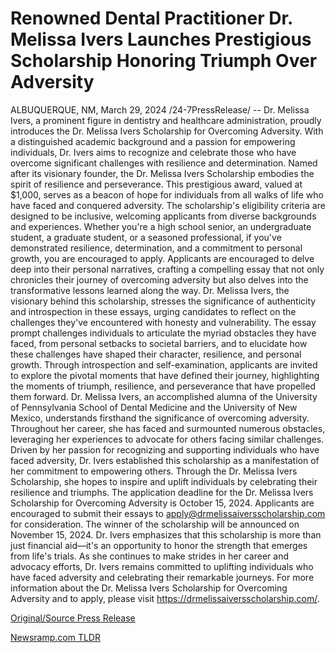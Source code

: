 # Renowned Dental Practitioner Dr. Melissa Ivers Launches Prestigious Scholarship Honoring Triumph Over Adversity

ALBUQUERQUE, NM, March 29, 2024 /24-7PressRelease/ -- Dr. Melissa Ivers, a prominent figure in dentistry and healthcare administration, proudly introduces the Dr. Melissa Ivers Scholarship for Overcoming Adversity. With a distinguished academic background and a passion for empowering individuals, Dr. Ivers aims to recognize and celebrate those who have overcome significant challenges with resilience and determination.  Named after its visionary founder, the Dr. Melissa Ivers Scholarship embodies the spirit of resilience and perseverance. This prestigious award, valued at $1,000, serves as a beacon of hope for individuals from all walks of life who have faced and conquered adversity.  The scholarship's eligibility criteria are designed to be inclusive, welcoming applicants from diverse backgrounds and experiences. Whether you're a high school senior, an undergraduate student, a graduate student, or a seasoned professional, if you've demonstrated resilience, determination, and a commitment to personal growth, you are encouraged to apply.  Applicants are encouraged to delve deep into their personal narratives, crafting a compelling essay that not only chronicles their journey of overcoming adversity but also delves into the transformative lessons learned along the way. Dr. Melissa Ivers, the visionary behind this scholarship, stresses the significance of authenticity and introspection in these essays, urging candidates to reflect on the challenges they've encountered with honesty and vulnerability.  The essay prompt challenges individuals to articulate the myriad obstacles they have faced, from personal setbacks to societal barriers, and to elucidate how these challenges have shaped their character, resilience, and personal growth. Through introspection and self-examination, applicants are invited to explore the pivotal moments that have defined their journey, highlighting the moments of triumph, resilience, and perseverance that have propelled them forward.  Dr. Melissa Ivers, an accomplished alumna of the University of Pennsylvania School of Dental Medicine and the University of New Mexico, understands firsthand the significance of overcoming adversity. Throughout her career, she has faced and surmounted numerous obstacles, leveraging her experiences to advocate for others facing similar challenges.  Driven by her passion for recognizing and supporting individuals who have faced adversity, Dr. Ivers established this scholarship as a manifestation of her commitment to empowering others. Through the Dr. Melissa Ivers Scholarship, she hopes to inspire and uplift individuals by celebrating their resilience and triumphs.  The application deadline for the Dr. Melissa Ivers Scholarship for Overcoming Adversity is October 15, 2024. Applicants are encouraged to submit their essays to apply@drmelissaiversscholarship.com for consideration. The winner of the scholarship will be announced on November 15, 2024.  Dr. Ivers emphasizes that this scholarship is more than just financial aid—it's an opportunity to honor the strength that emerges from life's trials. As she continues to make strides in her career and advocacy efforts, Dr. Ivers remains committed to uplifting individuals who have faced adversity and celebrating their remarkable journeys.  For more information about the Dr. Melissa Ivers Scholarship for Overcoming Adversity and to apply, please visit https://drmelissaiversscholarship.com/. 

[Original/Source Press Release](https://www.24-7pressrelease.com/press-release/509655/renowned-dental-practitioner-dr-melissa-ivers-launches-prestigious-scholarship-honoring-triumph-over-adversity) 

[Newsramp.com TLDR](https://newsramp.com/None) 